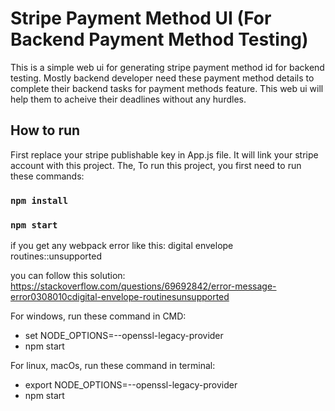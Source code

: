 # Stripe Payment Method UI (For Backend Payment Method Testing)

This is a simple web ui for generating stripe payment method id for backend testing. Mostly backend developer need these payment method details to complete their backend tasks for payment methods feature. This web ui will help them to acheive their deadlines without any hurdles.

## How to run

First replace your stripe publishable key in App.js file. It will link your stripe account with this project.
The, To run this project, you first need to run these commands:

### `npm install`
### `npm start`

if you get any webpack error like this:
digital envelope routines::unsupported

you can follow this solution:
https://stackoverflow.com/questions/69692842/error-message-error0308010cdigital-envelope-routinesunsupported

For windows, run these command in CMD:
- set NODE_OPTIONS=--openssl-legacy-provider
- npm start

For linux, macOs, run these command in terminal:
- export NODE_OPTIONS=--openssl-legacy-provider
- npm start
